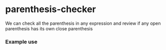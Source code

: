 # parenthesis-checker
We can check all the parenthesis in any expression and review if any open parenthesis has its own close parenthesis


### Example use


